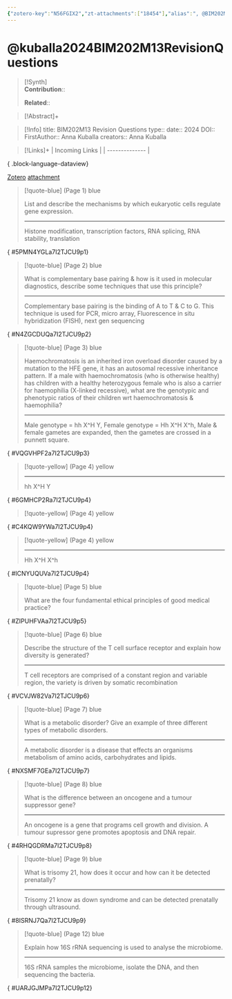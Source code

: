 ```yaml
---
{"zotero-key":"N56FGIX2","zt-attachments":["18454"],"alias":", @BIM202M13 Revision Questions","keywords":[],"FirstAuthor":"[[ Anna Kuballa]]","dg-publish":true,"permalink":"/sources/other/kuballa2024-bim-202-m13-revision-questions/","dgPassFrontmatter":true}
---
```


# @kuballa2024BIM202M13RevisionQuestions

>[!Synth]  
>**Contribution**::  
>  
>**Related**:: 
>  

> [!Abstract]+
> 

> [!Info]
> title: BIM202M13 Revision Questions
> type:: 
> date:: 2024
> DOI:: 
> FirstAuthor:: Anna Kuballa
> creators:: Anna Kuballa

> [!Links]+
>  | Incoming Links |
> | -------------- |
> 
{ .block-language-dataview}


[Zotero](zotero://select/library/items/N56FGIX2) [attachment](<file:///Users/nathanmaxwell/Zotero/storage/7I2TJCU9/Module%2013%20Revision%20Questions.pdf>)

> [!quote-blue] (Page 1) blue
> 
> List and describe the mechanisms by which eukaryotic cells regulate gene expression.
> 
> ---
> Histone modification, transcription factors, RNA splicing, RNA stability, translation
>
{ #5PMN4YGLa7I2TJCU9p1}


> [!quote-blue] (Page 2) blue
> 
> What is complementary base pairing & how is it used in molecular diagnostics, describe some techniques that use this principle?
> 
> ---
> Complementary base pairing is the binding of A to T & C to G. This technique is used for PCR, micro array, Fluorescence in situ hybridization (FISH), next gen sequencing
>
{ #N4ZGCDUQa7I2TJCU9p2}


> [!quote-blue] (Page 3) blue
> 
> Haemochromatosis is an inherited iron overload disorder caused by a mutation to the HFE gene, it has an autosomal recessive inheritance pattern. If a male with haemochromatosis (who is otherwise healthy) has children with a healthy heterozygous female who is also a carrier for haemophilia (X-linked recessive), what are the genotypic and phenotypic ratios of their children wrt haemochromatosis & haemophilia?
> 
> ---
> Male genotype = hh X^H Y, Female genotype = Hh X^H X^h, Male & female gametes are expanded, then the gametes are crossed in a punnett square.
>
{ #VQGVHPF2a7I2TJCU9p3}


> [!quote-yellow] (Page 4) yellow
> 
> 
> 
> ---
> hh X^H Y
>
{ #6GMHCP2Ra7I2TJCU9p4}


> [!quote-yellow] (Page 4) yellow
>
{ #C4KQW9YWa7I2TJCU9p4}


> [!quote-yellow] (Page 4) yellow
> 
> 
> 
> ---
> Hh X^H X^h
>
{ #ICNYUQUVa7I2TJCU9p4}


> [!quote-blue] (Page 5) blue
> 
> What are the four fundamental ethical principles of good medical practice?
>
{ #ZIPUHFVAa7I2TJCU9p5}


> [!quote-blue] (Page 6) blue
> 
> Describe the structure of the T cell surface receptor and explain how diversity is generated?
> 
> ---
> T cell receptors are comprised of a constant region and variable region, the variety is driven by somatic recombination
>
{ #VCVJW82Va7I2TJCU9p6}


> [!quote-blue] (Page 7) blue
> 
> What is a metabolic disorder? Give an example of three different types of metabolic disorders.
> 
> ---
> A metabolic disorder is a disease that effects an organisms metabolism of amino acids, carbohydrates and lipids.
>
{ #NXSMF7GEa7I2TJCU9p7}


> [!quote-blue] (Page 8) blue
> 
> What is the difference between an oncogene and a tumour suppressor gene?
> 
> ---
> An oncogene is a gene that programs cell growth and division. A tumour supressor gene promotes apoptosis and DNA repair.
>
{ #4RHQGDRMa7I2TJCU9p8}


> [!quote-blue] (Page 9) blue
> 
> What is trisomy 21, how does it occur and how can it be detected prenatally?
> 
> ---
> Trisomy 21 know as down syndrome and can be detected prenatally through ultrasound.
>
{ #8ISRNJ7Qa7I2TJCU9p9}


> [!quote-blue] (Page 12) blue
> 
> Explain how 16S rRNA sequencing is used to analyse the microbiome.
> 
> ---
> 16S rRNA samples the microbiome, isolate the DNA, and then sequencing the bacteria.
>
{ #UARJGJMPa7I2TJCU9p12}





